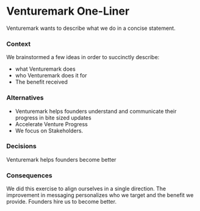 # Venturemark One-Liner

Venturemark wants to describe what we do in a concise statement.



### Context

We brainstormed a few ideas in order to succinctly describe:
- what Venturemark does
- who Venturemark does it for
- The benefit received



### Alternatives

- Venturemark helps founders understand and communicate their progress in bite sized updates
- Accelerate Venture Progress
- We focus on Stakeholders.



### Decisions

Venturemark helps founders become better



### Consequences

We did this exercise to align ourselves in a single direction. The improvement in messaging personalizes who we target and the benefit we provide. Founders hire us to become better.
